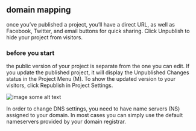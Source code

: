 ## domain mapping

once you’ve published a project, you’ll have a direct URL, as well as Facebook, Twitter, and email buttons for quick sharing. Click Unpublish to hide your project from visitors.

### before you start

the public version of your project is separate from the one you can edit. If you update the published project, it will display the Unpublished Changes status in the Project Menu (M). To show the updated version to your visitors, click Republish in Project Settings.

![image some alt text](https://github.com/krogla/test/blob/gh-pages/bitmap.jpg?raw=true)

In order to change DNS settings, you need to have name servers (NS) assigned to your domain. In most cases you can simply use the default nameservers provided by your domain registrar.
